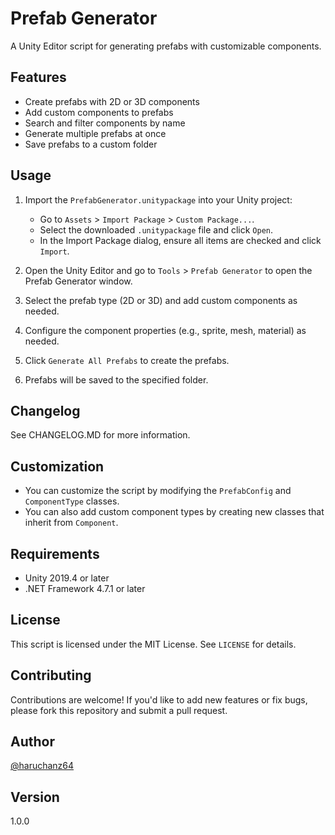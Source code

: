 # Prefab Generator

A Unity Editor script for generating prefabs with customizable components.

## Features

- Create prefabs with 2D or 3D components
- Add custom components to prefabs
- Search and filter components by name
- Generate multiple prefabs at once
- Save prefabs to a custom folder

## Usage

1. Import the `PrefabGenerator.unitypackage` into your Unity project:
   - Go to `Assets` > `Import Package` > `Custom Package...`.
   - Select the downloaded `.unitypackage` file and click `Open`.
   - In the Import Package dialog, ensure all items are checked and click `Import`.
   
2. Open the Unity Editor and go to `Tools` > `Prefab Generator` to open the Prefab Generator window.
3. Select the prefab type (2D or 3D) and add custom components as needed.
4. Configure the component properties (e.g., sprite, mesh, material) as needed.
5. Click `Generate All Prefabs` to create the prefabs.
6. Prefabs will be saved to the specified folder.

## Changelog
See CHANGELOG.MD for more information.

## Customization

- You can customize the script by modifying the `PrefabConfig` and `ComponentType` classes.
- You can also add custom component types by creating new classes that inherit from `Component`.

## Requirements

- Unity 2019.4 or later
- .NET Framework 4.7.1 or later

## License

This script is licensed under the MIT License. See `LICENSE` for details.

## Contributing

Contributions are welcome! If you'd like to add new features or fix bugs, please fork this repository and submit a pull request.

## Author

[@haruchanz64](https://github.com/haruchanz64)

## Version

1.0.0